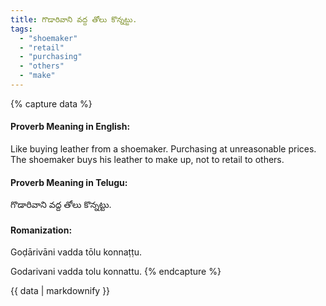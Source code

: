 ```yaml
---
title: గొడారివాని వద్ద తోలు కొన్నట్టు.
tags:
  - "shoemaker"
  - "retail"
  - "purchasing"
  - "others"
  - "make"
---
```


{% capture data %}
#### Proverb Meaning in English:
Like buying leather from a shoemaker.
Purchasing at unreasonable prices. The shoemaker buys his leather to make up, not to retail to others.

#### Proverb Meaning in Telugu:
గొడారివాని వద్ద తోలు కొన్నట్టు.

#### Romanization:
Goḍārivāni vadda tōlu konnaṭṭu.

Godarivani vadda tolu konnattu.
{% endcapture %}

{{ data | markdownify }}

